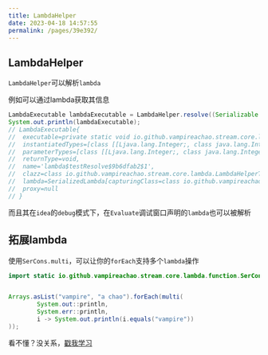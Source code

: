 ```yaml
---
title: LambdaHelper
date: 2023-04-18 14:57:55
permalink: /pages/39e392/
---
```


## LambdaHelper

`LambdaHelper`可以解析`lambda`

例如可以通过lambda获取其信息

```java
LambdaExecutable lambdaExecutable = LambdaHelper.resolve((Serializable & BiConsumer<Integer[][], Integer>) (i, a) -> {});
System.out.println(lambdaExecutable);
// LambdaExecutable{
//  executable=private static void io.github.vampireachao.stream.core.lambda.LambdaHelperTest.lambda$testResolve$9b6dfab2$1(java.lang.Integer[][],java.lang.Integer),
//  instantiatedTypes=[class [[Ljava.lang.Integer;, class java.lang.Integer],
//  parameterTypes=[class [[Ljava.lang.Integer;, class java.lang.Integer],
//  returnType=void,
//  name='lambda$testResolve$9b6dfab2$1', 
//  clazz=class io.github.vampireachao.stream.core.lambda.LambdaHelperTest,
//  lambda=SerializedLambda[capturingClass=class io.github.vampireachao.stream.core.lambda.LambdaHelperTest, functionalInterfaceMethod=java/util/function/BiConsumer.accept:(Ljava/lang/Object;Ljava/lang/Object;)V, implementation=invokeStatic io/github/vampireachao/stream/core/lambda/LambdaHelperTest.lambda$testResolve$c70a867a$1:([[Ljava/lang/Integer;Ljava/lang/Integer;)V, instantiatedMethodType=([[Ljava/lang/Integer;Ljava/lang/Integer;)V, numCaptured=0],
//  proxy=null
// }
```

而且其在`idea`的`debug`模式下，在`Evaluate`调试窗口声明的`lambda`也可以被解析


## 拓展lambda

使用`SerCons.multi`，可以让你的`forEach`支持多个`lambda`操作

```java
import static io.github.vampireachao.stream.core.lambda.function.SerCons.multi;


Arrays.asList("vampire", "a chao").forEach(multi(
        System.out::println,
        System.err::println,
        i -> System.out.println(i.equals("vampire"))
));

```

看不懂？没关系，[戳我学习](https://www.hutool.cn/docs/#/core/JavaBean/%E7%A9%BA%E6%A3%80%E6%9F%A5%E5%B1%9E%E6%80%A7%E8%8E%B7%E5%8F%96-Opt?id=%e5%ad%a6%e4%b9%a0%ef%bc%9a)
